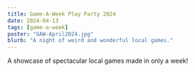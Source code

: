 ```yaml
---
title: Game-A-Week Play Party 2024
date: 2024-04-13
tags: [game-a-week]
poster: "GAW-April2024.jpg"
blurb: "A night of weird and wonderful local games."
---
```


A showcase of spectacular local games made in only a week!